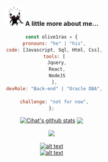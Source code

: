 <body>

<center>

### <img src="secrets/asta-demon.gif" width="50"> A little more about me...  

```javascript
const olive1rax = {
  pronouns: "he" | "his",
  code: [Javascript, Sql, Html, Css],
  tools: [
    Jquery,
    React,
    NodeJS
  ],
  devRole: "Back-end" | "Oracle DBA",

  challenge: "not for now",
};
```

<!--![Screen Shot](imgs/SpaceMan.png) -->

<div align="center"> 
 <a href="https://github.com/olive1rax/github-readme-stats"><img align="center" src="https://github-readme-stats.vercel.app/api?username=olive1rax&show_icons=true&include_all_commits=true&theme=transparent&hide_border=true&count_private=true" alt="Cihat's github stats" /></a>  <a href="https://github.com/olive1rax/github-readme-stats"><img align="center" src="https://github-readme-stats.vercel.app/api/top-langs/?username=olive1rax&langs_count=10&show_icons=true&&layout=compact&theme=transparent&hide_border=true&count_private=true" /></a> 

 </div>
<div align="center">
  
  <br />
  <image src="https://raw.githubusercontent.com/olive1rax/snk/output/github-contribution-grid-snake-dark.svg">
  <br />


<a href="https://twitter.com/olive1ragoat" target="_blank">![alt text](https://img.shields.io/badge/-Twitter-1DA1F2?style=plastic&logo=Twitter) </a>  
<a href="https://www.instagram.com/olive1ragoat/" target="_blank">![alt text](https://img.shields.io/badge/-Instagram-833AB4?style=plastic&logo=Instagram) </a>

  </div> 
  
  </body>
<!--
**olive1rax/olive1rax** is a ✨ _special_ ✨ repository because its `README.md` (this file) appears on your GitHub profile.
